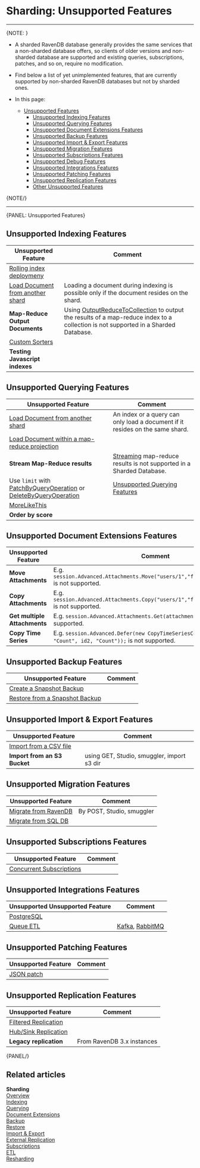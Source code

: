 ﻿# Sharding: Unsupported Features
---

{NOTE: }

* A sharded RavenDB database generally provides the same services that 
  a non-sharded database offers, so clients of older versions and non-sharded 
  database are supported and existing queries, subscriptions, patches, 
  and so on, require no modification.  
* Find below a list of yet unimplemented features, that are currently 
  supported by non-sharded RavenDB databases but not by sharded ones.  
  
* In this page:  
   * [Unsupported Features](../sharding/unsupported#unsupported-features)  
      * [Unsupported Indexing Features](../sharding/unsupported#unsupported-indexing-features)  
      * [Unsupported Querying Features](../sharding/unsupported#unsupported-querying-features)  
      * [Unsupported Document Extensions Features](../sharding/unsupported#unsupported-document-extensions-features)  
      * [Unsupported Backup Features](../sharding/unsupported#unsupported-backup-features)  
      * [Unsupported Import & Export Features](../sharding/unsupported#unsupported-import--export-features)  
      * [Unsupported Migration Features](../sharding/unsupported#unsupported-migration-features)  
      * [Unsupported Subscriptions Features](../sharding/unsupported#unsupported-subscriptions-features)  
      * [Unsupported Debug Features](../sharding/unsupported#unsupported-debug-features)  
      * [Unsupported Integrations Features](../sharding/unsupported#unsupported-integrations-features)  
      * [Unsupported Patching Features](../sharding/unsupported#unsupported-patching-features)  
      * [Unsupported Replication Features](../sharding/unsupported#unsupported-replication-features)  
      * [Other Unsupported Features](../sharding/unsupported#other-unsupported-features)  
  
{NOTE/}

---
{PANEL: Unsupported Features}

## Unsupported Indexing Features

| Unsupported Feature | Comment | 
| ------------- | ------------- | 
| [Rolling index deploymeny](../indexes/rolling-index-deployment) |  | 
| [Load Document from another shard](../sharding/indexing#unsupported-indexing-features) | Loading a document during indexing is possible only if the document resides on the shard. | 
| **Map-Reduce Output Documents** | Using [OutputReduceToCollection](../indexes/map-reduce-indexes#map-reduce-output-documents) to output the results of a map-reduce index to a collection is not supported in a Sharded Database. | 
| [Custom Sorters](../indexes/querying/sorting#creating-a-custom-sorter) |  | 
| **Testing Javascript indexes** |  | 

## Unsupported Querying Features

| Unsupported Feature | Comment | 
| ------------- | ------------- | 
| [Load Document from another shard](../sharding/indexing#unsupported-indexing-features) | An index or a query can only load a document if it resides on the same shard. | 
| [Load Document within a map-reduce projection](../sharding/querying#projection) |  | 
| **Stream Map-Reduce results** | [Streaming](../client-api/session/querying/how-to-stream-query-results#stream-an-index-query) map-reduce results is not supported in a Sharded Database. | 
| Use `limit` with [PatchByQueryOperation](../client-api/operations/patching/set-based#patchbyqueryoperation) or [DeleteByQueryOperation](../client-api/operations/delete-by-query) | [Unsupported Querying Features](../sharding/querying#unsupported-querying-features) | 
| [MoreLikeThis](../client-api/session/querying/how-to-use-morelikethis) |  | 
| **Order by score** |  | 

## Unsupported Document Extensions Features

| Unsupported Feature | Comment | 
| ------------- | ------------- | 
| **Move Attachments** | E.g. `session.Advanced.Attachments.Move("users/1","foo","users/2","bar");` is not supported. | 
| **Copy Attachments** | E.g. `session.Advanced.Attachments.Copy("users/1","foo","users/2","bar");` is not supported. | 
| **Get multiple Attachments** | E.g. `session.Advanced.Attachments.Get(attachmentNames)` is not supported. | 
| **Copy Time Series** | E.g. `session.Advanced.Defer(new CopyTimeSeriesCommandData(id,  "Count", id2, "Count"));` is not supported. | 

## Unsupported Backup Features

| Unsupported Feature | Comment | 
| ------------- | ------------- | 
| [Create a Snapshot Backup](../sharding/backup-and-restore/backup#backup-type) |  | 
| [Restore from a Snapshot Backup](../sharding/backup-and-restore/restore#sharding-restore) |  | 

## Unsupported Import & Export Features

| Unsupported Feature | Comment | 
| ------------- | ------------- | 
| [Import from a CSV file](../studio/database/tasks/import-data/import-from-csv) |  | 
| **Import from an S3 Bucket** | using GET, Studio, smuggler, import s3 dir | 


## Unsupported Migration Features

| Unsupported Feature | Comment | 
| ------------- | ------------- | 
| [Migrate from RavenDB](../studio/database/tasks/import-data/import-from-ravendb) | By POST, Studio, smuggler | 
| [Migrate from SQL DB](../studio/database/tasks/import-data/import-from-sql) |  | 

## Unsupported Subscriptions Features

| Unsupported Feature | Comment | 
| ------------- | ------------- | 
| [Concurrent Subscriptions](../client-api/data-subscriptions/concurrent-subscriptions) |  | 

## Unsupported Integrations Features

| Unsupported Unsupported Feature | Comment | 
| ------------- | ------------- | 
| [PostgreSQL](../integrations/postgresql-protocol/overview) |  | 
| [Queue ETL](../server/ongoing-tasks/etl/queue-etl/overview) | [Kafka](../server/ongoing-tasks/etl/queue-etl/kafka), [RabbitMQ](../server/ongoing-tasks/etl/queue-etl/rabbit-mq) | 

## Unsupported Patching Features

| Unsupported Feature | Comment | 
| ------------- | ------------- | 
| [JSON patch](../client-api/operations/patching/json-patch-syntax) |  | 

## Unsupported Replication Features

| Unsupported Feature | Comment | 
| ------------- | ------------- | 
| [Filtered Replication](../studio/database/tasks/ongoing-tasks/hub-sink-replication/overview#filtered-replication) |  | 
| [Hub/Sink Replication](../studio/database/tasks/ongoing-tasks/hub-sink-replication/overview) |  | 
| **Legacy replication** | From RavenDB 3.x instances | 

{PANEL/}

## Related articles

**Sharding**  
[Overview](../sharding/overview)  
[Indexing](../sharding/indexing)  
[Querying](../sharding/querying)  
[Document Extensions](../sharding/document-extensions)  
[Backup](../sharding/backup-and-restore/backup)  
[Restore](../sharding/backup-and-restore/restore)  
[Import & Export](../sharding/import-and-export)  
[External Replication](../sharding/external-replication)  
[Subscriptions](../sharding/subscriptions)  
[ETL](../sharding/etl)  
[Resharding](../sharding/resharding)  

